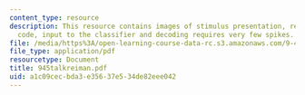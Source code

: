 ```yaml
---
content_type: resource
description: This resource contains images of stimulus presentation, reading the neuronal
  code, input to the classifier and decoding requires very few spikes.
file: /media/https%3A/open-learning-course-data-rc.s3.amazonaws.com/9-459-scene-understanding-symposium-spring-2006/a1c09cecbda3e35637e534de82eee042_945talkreiman.pdf
file_type: application/pdf
resourcetype: Document
title: 945talkreiman.pdf
uid: a1c09cec-bda3-e356-37e5-34de82eee042
---
```

